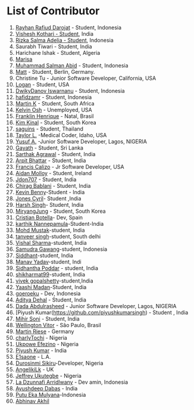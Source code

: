 ﻿# List of Contributor

1. [Rayhan Rafiud Darojat](https://github.com/rafiudd) - Student, Indonesia
2. [Vishesh Kothari - Student](https://github.com/vishy-kothari-96), India
3. [Rizka Salma Adelia - Student](https://github.com/rizkasalmaadelia), Indonesia
4. Saurabh Tiwari - Student, India
5. Harichane Ishak - Student, Algeria
6. [Marisa](https://github.com/marisawadsworth)
7. [Muhammad Salman Abid](https://github.com/beecoder77) - Student, Indonesia
8. [Matt](https://github.com/recalibrated) - Student, Berlin, Germany.
9. Christine Tu - Junior Software Developer, California, USA
10. [Logan](https://github.com/LoganLilypad) - Student, USA
11. [DwikyDanov Iswarnanu](https://github.com/putuayu202) - Student, Indonesia
12. [hafidzamr](https://github.com/hafidzamr) - Student, Indonesia
13. [Martin K](https://github.com/martink-rsa) - Student, South Africa
14. [Kelvin Osh](https://github.com/kelvinosh) - Unemployed, USA
15. [Franklin Henrique](https://github.com/franklinhenri) - Natal, Brasil
16. [Kim Kinal](http://github.com/kimkinal) - Student, South Korea
17. [saguins](https://github.com/saguins) - Student, Thailand
18. [Taylor L.](https://github.com/tleija) -Medical Coder, Idaho, USA
19. [Yusuf A.](https://github.com/sanxy) -Junior Software Developer, Lagos, NIGERIA
20. [Gayath](https://github.com/gayathChandira) - Student, Sri Lanka
21. [Sarthak Agrawal](https://github.com/sarthakagrawal9128) - Student, India
22. [Arpit Bhattar](https://github.com/aptbhattar) - Student, India
23. [Francis Calizo](https://github.com/franciscalizo) - Jr Software Developer, USA
24. [Aidan Molloy](https://github.com/AidanMolloy) - Student, Ireland
25. [Jdon707](https://github.com/Jdon707) - Student, India
26. [Chirag Bablani](https://github.com/chiragbablani0) - Student, India
27. [Kevin Benny](https://github.com/1captain0)-Student - India
28. [Jones Cyril](https://github.com/chocopiee)- Student ,India
29. [Harsh Singh](https://github.com/harshsngh07)- Student, India
30. [MiryangJung](https://github.com/miryangjung) - Student, South Korea
31. [Cristian Botella](https://github.com/cbh6)- Dev, Spain
32. [karthik Nannepamula](https://github.com/KarthikNannepamula)-Student-India
33. [Mohd Mustak](https://github.com/mmstq)-student, India
34. [tanveer singh](https://github.com/tanverrin)-student, South delhi
35. [Vishal Sharma](https://github.com/Str4nge)-student, India
36. [Samudra Gawang](https://github.com/rsamudragawang)-student, Indonesia
37. [Siddhant](https://github.com/Siddhant312)-student, India
38. [Manav Yadav](https://github.com/manavy1998)-student, Indi
39. [Sidhantha Poddar](https://github.com/sidh1999) - student, India
40. [shikharmat99](https://github.com/shikharmat99)-student, India
41. [vivek gopalshetty](https://github.com/vivekgopalshetty)-student,India
42. [Yaashi Madan](https://github.com/ym2108)-Student, India
43. [goeroeku](https://github.com/goeroeku) - Dev, Indonesia
44. [Aditya Dehal](https://github.com/aditya2000/) - Student, India
45. [Dada Abdulrasheed](https://github.com/iamhabee/) - Junior Software Developer, Lagos, NIGERIA
46. [Piyush Kumar(https://github.com/piyushkumarsingh) - Student , India
47. [Mihir Soni](https://github.com/mihirsoni826) - Student, India
48. [Wellington Vitor](https://github.com/wellingtonvitor) - São Paulo, Brasil
49. [Martin Riese](https://github.com/grauehaare) - Germany
50. [charlyTochi](https://github.com/charlyTochi) - Nigeria
51. [Ukpowe Efezino](https://github.com/zheeno) - Nigeria
52. [Piyush Kumar](https://github.com/KPK30) - India
53. [E1saone](https://github.com/charlyTochi/E1saone) - L.A.
54. [Durosinmi Sikiru](https://github.com/EngineerSk)-Developer, Nigeria
55. [AngelikiLk](https://github.com/AngelikiLk) - UK
56. [Jeffrey Ukutegbe](https://github.com/JeffCorp) - Nigeria
57. [La Dzunnafi Arridlwany](https://github.com/iDzuna96) - Dev amin, Indonesia
58. [Ayushdeep Dabas](https://github.com/Ayush-D) - India
59. [Putu Eka Mulyana](https://github.com/putu-eka-mulyana)-Indonesia
60. [Abhinav Akhil](https://github.com/abhinavakhil)
